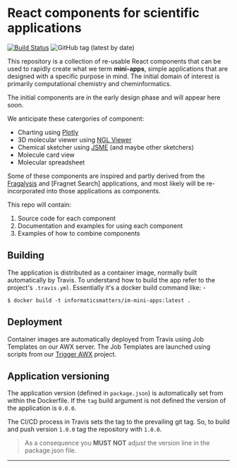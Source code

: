 # React components for scientific applications

[![Build Status](https://travis-ci.com/InformaticsMatters/react-sci-components.svg?branch=master)](https://travis-ci.com/InformaticsMatters/react-sci-components)
![GitHub tag (latest by date)](https://img.shields.io/github/v/tag/InformaticsMatters/react-sci-components)

This repository is a collection of re-usable React components that can be used
to rapidly create what we term **mini-apps**, simple applications that are
designed with a specific purpose in mind. The initial domain of interest is
primarily computational chemistry and cheminformatics.

The initial components are in the early design phase and will appear here soon.

We anticipate these catergories of component:

* Charting using [Plotly](https://plotly.com/javascript/)
* 3D molecular viewer using [NGL Viewer](http://nglviewer.org/)
* Chemical sketcher using [JSME](https://peter-ertl.com/jsme/) (and maybe other sketchers)
* Molecule card view
* Molecular spreadsheet

Some of these components are inspired and partly derived from the [Fragalysis]
and [Fragnet Search] applications, and most likely will be re-incorporated
into those applications as components.

This repo will contain:

1. Source code for each component
2. Documentation and examples for using each component
3. Examples of how to combine components

## Building

The application is distributed as a container image, normally built
automatically by Travis. To understand how to build the app refer
to the project's `.travis.yml`. Essentially it's a docker build command
like: -

    $ docker build -t informaticsmatters/im-mini-apps:latest .

## Deployment

Container images are automatically deployed from Travis using Job Templates
on our AWX server. The Job Templates are launched using scripts from our
[Trigger AWX] project.

## Application versioning

The application version (defined in `package.json`) is automatically set from
within the Dockerfile. If the `tag` build argument is not defined the version
of the application is `0.0.0`.

The CI/CD process in Travis sets the tag to the prevailing git tag.
So, to build and push version `1.0.0` tag the repository with `1.0.0`. 

>   As a consequence you **MUST NOT** adjust the version line in the
    package.json file.

---

[fragalysis]: https://fragalysis.diamond.ac.uk/
[fragnet-search]: https://fragnet.informaticsmatters.com/
[trigger awx]: https://github.com/InformaticsMatters/trigger-awx
